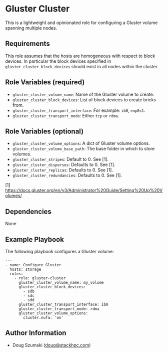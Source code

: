 Gluster Cluster
===============

This is a lightweight and opinionated role for configuring a Gluster volume
spanning multiple nodes.

Requirements
------------

This role assumes that the hosts are homogeneous with respect to block devices. In
particular the block devices specified in  ```gluster_cluster_block_devices```
should exist in all nodes within the cluster.

Role Variables (required)
-------------------------

* ``gluster_cluster_volume_name``: Name of the Gluster volume to create.
* ``gluster_cluster_block_devices``: List of block devices to create bricks from.
* ``gluster_cluster_transport_interface``: For example: ``ib0``, ``enp0s1``.
* ``gluster_cluster_transport_mode``: Either ``tcp`` or ``rdma``.


Role Variables (optional)
-------------------------

* ``gluster_cluster_volume_options``: A dict of Gluster volume options.
* ``gluster_cluster_volume_base_path``: The base folder in which to store volumes.
* ``gluster_cluster_stripes``: Default to 0. See [1].
* ``gluster_cluster_disperses``: Defaults to 0. See [1].
* ``gluster_cluster_replicas``: Defaults to 0. See [1].
* ``gluster_cluster_redundancies``: Defaults to 0. See [1].

[1] https://docs.gluster.org/en/v3/Administrator%20Guide/Setting%20Up%20Volumes/

Dependencies
------------

None

Example Playbook
----------------

The following playbook configures a Gluster volume:

    ---
    - name: Configure Gluster
      hosts: storage
      roles:
        - role: gluster-cluster
          gluster_cluster_volume_name: my_volume
          gluster_cluster_block_devices:
            - sdb
            - sdc
            - sdd
          gluster_cluster_transport_interface: ib0
          gluster_cluster_transport_mode: rdma
          gluster_cluster_volume_options:
            cluster.nufa: 'on'

Author Information
------------------

- Doug Szumski (<doug@stackhpc.com>)
